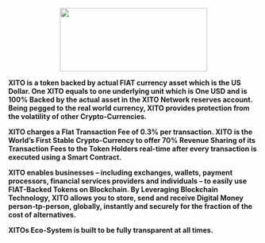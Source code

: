 <p align="center">
  <img width="297" height="128"src="http://www.jamtechnologies.co/xitologoh.png">
</p>

<b>XITO is a token backed by actual FIAT currency asset which is the US Dollar. One XITO equals to one underlying unit which is One USD and is 100% Backed by the actual asset in the XITO Network reserves account. Being pegged to the real world currency, XITO provides protection from the volatility of other Crypto-Currencies.</b>

<b>XITO charges a Flat Transaction Fee of 0.3% per transaction. XITO is the World’s First Stable Crypto-Currency to offer 70% Revenue Sharing of its Transaction Fees to the Token Holders real-time after every transaction is executed using a Smart Contract.</b>

<b>XITO enables businesses – including exchanges, wallets, payment processors, financial services providers and individuals – to easily use FIAT-Backed Tokens on Blockchain. By Leveraging Blockchain Technology, XITO allows you to store, send and receive Digital Money person-tp-person, globally, instantly and securely for the fraction of the cost of alternatives.</b>

<b>XITOs Eco-System is built to be fully transparent at all times.</b>


